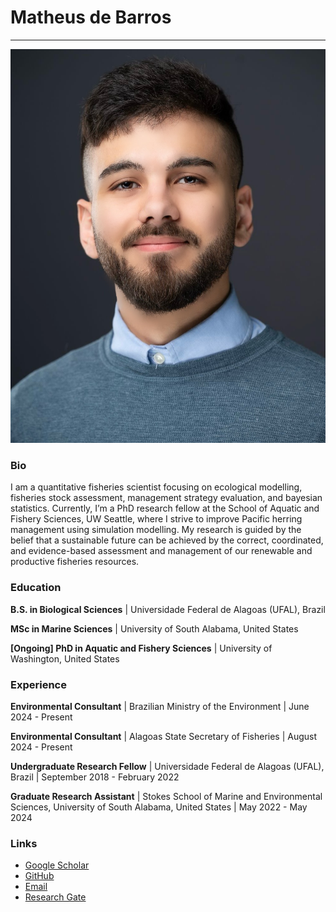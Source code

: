 # Matheus de Barros

---

![Matheus](./matheus.JPG)

### Bio
I am a quantitative fisheries scientist focusing on ecological modelling, fisheries stock assessment, management strategy evaluation, and bayesian statistics. Currently, I’m a PhD research fellow at the School of Aquatic and Fishery Sciences, UW Seattle, where I strive to improve Pacific herring management using simulation modelling. My research is guided by the belief that a sustainable future can be achieved by the correct, coordinated, and evidence-based assessment and management of our renewable and productive fisheries resources.

### Education
**B.S. in Biological Sciences** | Universidade Federal de Alagoas (UFAL), Brazil

**MSc in Marine Sciences** | University of South Alabama, United States

**[Ongoing] PhD in Aquatic and Fishery Sciences** | University of Washington, United States

### Experience
**Environmental Consultant** | Brazilian Ministry of the Environment | June 2024 - Present

**Environmental Consultant** | Alagoas State Secretary of Fisheries | August 2024 - Present

**Undergraduate Research Fellow** | Universidade Federal de Alagoas (UFAL), Brazil | September 2018 - February 2022

**Graduate Research Assistant** | Stokes School of Marine and Environmental Sciences, University of South Alabama, United States | May 2022 - May 2024

### Links
- [Google Scholar](https://scholar.google.com/citations?user=m8i6hjgAAAAJ&hl=pt-BR)
- [GitHub](https://github.com/matheusbarrosb)
- [Email](mailto:mdbarros@uw.edu)
- [Research Gate](https://www.researchgate.net/profile/Matheus-De-Barros-3?ev=hdr_xprf)
